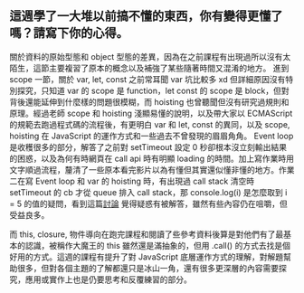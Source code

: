 ## 這週學了一大堆以前搞不懂的東西，你有變得更懂了嗎？請寫下你的心得。

關於資料的原始型態和 object 型態的差異，因為在之前課程有出現過所以沒有太陌生，這節主要複習了原本的概念以及補強了某些隨著時間又混淆的地方。
進到 scope 一節，關於 var, let, const 之前常耳聞 var 坑比較多 xd 但詳細原因沒有特別探究，只知道 var 的 scope 是 function，let const 的 scope 是 block，但對背後還能延伸到什麼樣的問題很模糊，而 hoisting 也曾聽聞但沒有研究過規則和原理。經過老師 scope 和 hoisting 淺顯易懂的說明，以及帶大家以 ECMAScript 的規範去跑過程式碼的流程後，有更明白 var 和 let, const 的異同，以及 scope, hoisting 在 JavaScript 的運作方式和一些過去不曾發現的眉眉角角。
Event loop 是收穫很多的部分，解答了之前對 setTimeout 設定 0 秒卻根本沒立刻輸出結果的困惑，以及為何有時網頁在 call api 時有明顯 loading 的時間。加上寫作業時用文字順過流程，釐清了一些原本看完影片以為有懂但其實還似懂非懂的地方。作業二在寫 Event loop 和 var 的 hoisting 時，有出現過 call stack 清空時 setTimeout 的 cb 才從 queue 排入 call stack，那 console.log(i) 是怎麼取到 i = 5 的值的疑問，看到這篇[討論](https://github.com/Lidemy/mentor-program-3rd-ClayGao/pull/24) 覺得疑惑有被解答，雖然有些內容仍在咀嚼，但受益良多。

而 this, closure, 物件導向在跑完課程和閱讀了些參考資料後算是對他們有了最基本的認識，被稱作大魔王的 this 雖然還是滿抽象的，但用 .call() 的方式去找是個好用的方式。這週的課程有提升了對 JavaScript 底層運作方式的理解，對解題幫助很多，但對各個主題的了解都還只是冰山一角，還有很多更深層的內容需要探究，應用或實作上也是仍要思考和反覆練習的部分。
